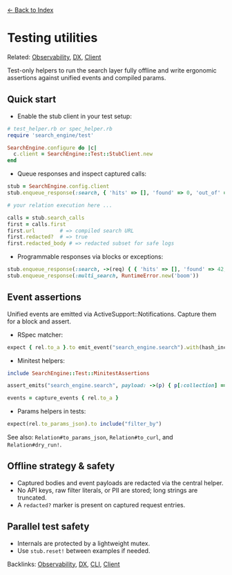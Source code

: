 [← Back to Index](./index.md)

# Testing utilities

Related: [Observability](./observability.md), [DX](./dx.md), [Client](./client.md)

Test-only helpers to run the search layer fully offline and write ergonomic assertions against unified events and compiled params.

## Quick start

- Enable the stub client in your test setup:

```ruby
# test_helper.rb or spec_helper.rb
require 'search_engine/test'

SearchEngine.configure do |c|
  c.client = SearchEngine::Test::StubClient.new
end
```

- Queue responses and inspect captured calls:

```ruby
stub = SearchEngine.config.client
stub.enqueue_response(:search, { 'hits' => [], 'found' => 0, 'out_of' => 0 })

# your relation execution here ...

calls = stub.search_calls
first = calls.first
first.url        # => compiled search URL
first.redacted?  # => true
first.redacted_body # => redacted subset for safe logs
```

- Programmable responses via blocks or exceptions:

```ruby
stub.enqueue_response(:search, ->(req) { { 'hits' => [], 'found' => 42, 'out_of' => 42 } })
stub.enqueue_response(:multi_search, RuntimeError.new('boom'))
```

## Event assertions

Unified events are emitted via ActiveSupport::Notifications. Capture them for a block and assert.

- RSpec matcher:

```ruby
expect { rel.to_a }.to emit_event("search_engine.search").with(hash_including(collection: "products"))
```

- Minitest helpers:

```ruby
include SearchEngine::Test::MinitestAssertions

assert_emits("search_engine.search", payload: ->(p) { p[:collection] == "products" }) { rel.to_a }

events = capture_events { rel.to_a }
```

- Params helpers in tests:

```ruby
expect(rel.to_params_json).to include("filter_by")
```

See also: `Relation#to_params_json`, `Relation#to_curl`, and `Relation#dry_run!`.

## Offline strategy & safety

- Captured bodies and event payloads are redacted via the central helper.
- No API keys, raw filter literals, or PII are stored; long strings are truncated.
- A `redacted?` marker is present on captured request entries.

## Parallel test safety

- Internals are protected by a lightweight mutex.
- Use `stub.reset!` between examples if needed.

Backlinks: [Observability](./observability.md), [DX](./dx.md), [CLI](./cli.md), [Client](./client.md)
